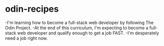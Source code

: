 # odin-recipes
-I'm learning how to become a full-stack web developer by following The Odin Project.
-At the end of this curriculum, I'm expecting to become a full-stack web developer and qualify enough to get a job FAST.
-I'm desperately need a job right now.